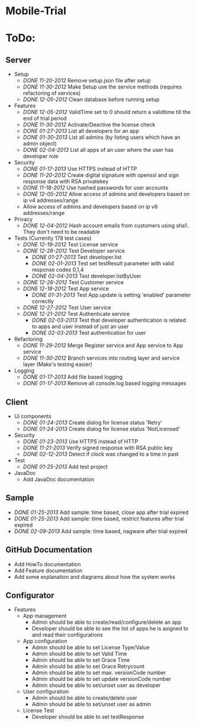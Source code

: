 Mobile-Trial
============

# ToDo: 

## Server
* Setup
	* _DONE 11-20-2012_ Remove setup.json file after setup
	* _DONE 11-30-2012_ Make Setup use the service methods (requires refactoring of services)
	* _DONE 12-05-2012_ Clean database before running setup
* Features
	* _DONE 12-05-2012_ ValidTime set to 0 should return a validtime till the end of trial period
	* _DONE 11-30-2012_ Activate/Deactive the license check 
	* _DONE 01-27-2013_ List all developers for an app
	* _DONE 01-30-2013_ List all admins (by listing users which have an admin object)
	* _DONE 02-04-2013_ List all apps of an user where the user has developer role
*	Security
	* _DONE 01-17-2013_ Use HTTPS instead of HTTP
	* _DONE 11-20-2012_ Create digital signature with openssl and sign response data with RSA privatekey
	* _DONE 11-18-2012_ Use hashed passwords for user accounts 
	* _DONE 12-05-2012_ Allow access of admins and developers based on ip v4 addresses/range
	*  Allow access of admins and developers based on ip v6 addresses/range
* Privacy
	* _DONE 12-04-2012_ Hash account emails from customers using sha1.. They don't need to be readable
* Tests (Currently 178 test cases)
	* _DONE 12-19-2012_ Test License service
	* _DONE 12-26-2012_ Test Developer service
		* _DONE 01-27-2013_ Test developer.list
		* _DONE 02-01-2013_ Test set testResult parameter with valid response codes 0,1,4
		* _DONE 02-04-2013_ Test developer.listByUser
	* _DONE 12-26-2012_ Test Customer service
	* _DONE 12-18-2012_ Test App service
		* _DONE 01-31-2013_ Test App.update is setting 'enabled' parameter correctly
	* _DONE 12-27-2012_ Test User service
	* _DONE 12-21-2012_ Test Authenticate service
		* _DONE 02-03-2013_ Test that developer authentication is related to apps and user instead of just an user
		* _DONE 02-03-2013_ Test authentication for user
* Refactoring
	* _DONE 11-29-2012_ Merge Register service and App service to App service
	* _DONE 11-30-2012_ Branch services into routing layer and service layer (Make's testing easier)
* Logging
	* _DONE 01-17-2013_ Add file based logging 
	* _DONE 01-17-2013_ Remove all console.log based logging messages

## Client
* Ui components 
	* _DONE 01-24-2013_ Create dialog for license status 'Retry'
	* _DONE 01-24-2013_ Create dialog for license status 'NotLicensed'
* Security
	* _DONE 01-23-2013_ Use HTTPS instead of HTTP
	* _DONE 11-21-2013_ Verify signed response with RSA public key
	* _DONE 02-12-2013_ Detect if clock was changed to a time in past
* Test
	* _DONE 01-25-2013_ Add test project
* JavaDoc
	* Add JavaDoc documentation 

## Sample
* _DONE 01-25-2013_ Add sample: time based, close app after trial expired
* _DONE 01-25-2013_ Add sample: time based, restrict features after trial expired
* _DONE 02-09-2013_ Add sample: time based, nagware after trial expired

## GitHub Documentation
* Add HowTo documentation
* Add Feature documentation
* Add some explanation and diagrams about how the system works

## Configurator
* Features
	* App management
		* Admin should be able to create/read/configure/delete an app
		* Developer should be able to see the list of apps he is asigned to and read their configurations
	* App configuration
		* Admin should be able to set License Type/Value
		* Admin should be able to set Valid Time
		* Admin should be able to set Grace Time
		* Admin should be able to set Grace Retrycount  
		* Admin should be able to set max. versionCode number
		* Admin should be able to set update versionCode number
		* Admin should be able to set/unset user as developer
	* User configuration
		* Admin should be able to create/delete user
		* Admin should be able to set/unset user as admin
	* License Test
		* Developer should be able to set testResponse

